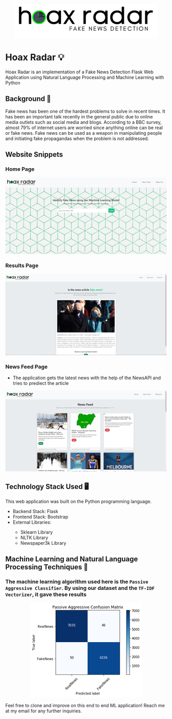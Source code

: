 
<p align="center"> 
<img src="/static/assets/logo.png" class="center">
</p>

# Hoax Radar  :bulb:
Hoax Radar is an implementation of a Fake News Detection Flask Web Application using Natural Language Processing and Machine Learning with Python

## Background  :newspaper:
Fake news has been one of the hardest problems to solve in recent times. It has been an important talk recently in the general public due to online media outlets such as social media and blogs. According to a BBC survey, almost 79% of internet users are worried since anything online can be real or fake news. Fake news can be used as a weapon in manipulating people and initiating fake propagandas when the problem is not addressed.

## Website Snippets
### Home Page 
![](/static/assets/page1.PNG)
### Results Page
![](/static/assets/page2.PNG)
### News Feed Page
- The application gets the latest news with the help of the NewsAPI and tries to prediect the article 

![](/static/assets/page3.png)


## Technology Stack Used :desktop_computer:
This web application was built on the Python programming language.
<ul>
    <li>Backend Stack: Flask</li>
    <li>Frontend Stack: Bootstrap</li>
    <li>External Libraries:</li>
        <ul>
            <li>Sklearn Library</li>
            <li>NLTK Library</li>
            <li>Newspaper3k Library</li>
        </ul>
</ul>

## Machine Learning and Natural Language Processing Techniques :mage:
### The machine learning algorithm used here is the `Passive Aggressive Classifier`. By using our dataset and the `TF-IDF Vectorizer`, it gave these results
<p align="center"> 
<img src="/static/assets/matrix.png" class="center">
</p>

Feel free to clone and improve on this end to end ML application!
Reach me at my email for any further inquiries.











